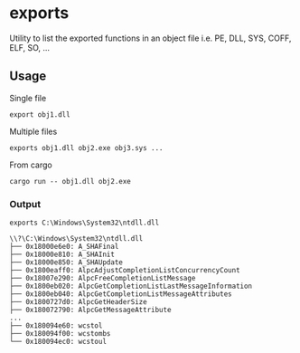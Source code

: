 # exports
Utility to list the exported functions in an object file i.e. PE, DLL, SYS, COFF, ELF, SO, ...

## Usage
Single file

`export obj1.dll`

Multiple files

`exports obj1.dll obj2.exe obj3.sys ...`

From cargo

`cargo run -- obj1.dll obj2.exe`

### Output
`exports C:\Windows\System32\ntdll.dll`

```
\\?\C:\Windows\System32\ntdll.dll
├── 0x18000e6e0: A_SHAFinal
├── 0x18000e810: A_SHAInit
├── 0x18000e850: A_SHAUpdate
├── 0x1800eaff0: AlpcAdjustCompletionListConcurrencyCount
├── 0x18007e290: AlpcFreeCompletionListMessage
├── 0x1800eb020: AlpcGetCompletionListLastMessageInformation
├── 0x1800eb040: AlpcGetCompletionListMessageAttributes
├── 0x1800727d0: AlpcGetHeaderSize
├── 0x180072790: AlpcGetMessageAttribute
...
├── 0x180094e60: wcstol
├── 0x180094f00: wcstombs
└── 0x180094ec0: wcstoul
```
